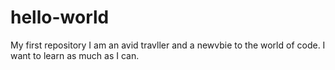 # hello-world
My first repository
I am an avid travller and a newvbie to the world of code. I want to learn as much as I can.
